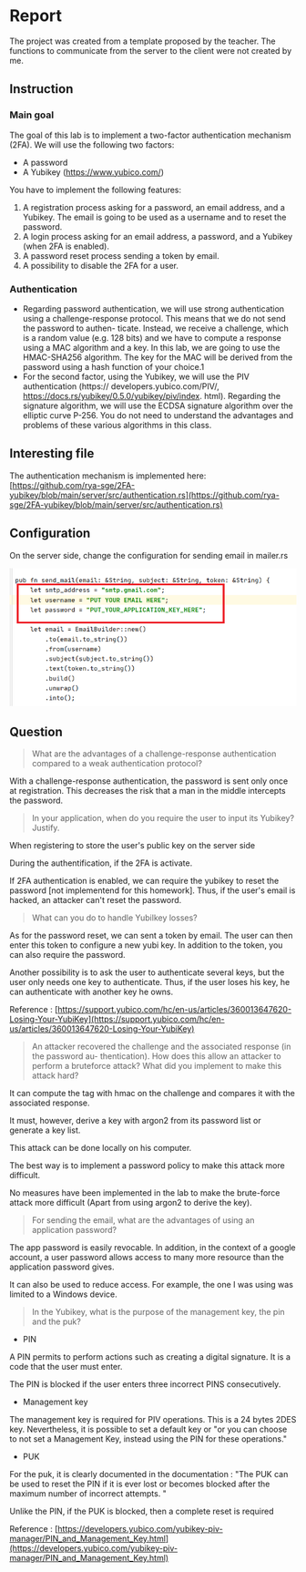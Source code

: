 # Report

The project was created from a template proposed by the teacher. The functions to communicate from the server to the client were not created by me.

## Instruction

### Main goal

The goal of this lab is to implement a two-factor authentication mechanism (2FA). We will
use the following two factors:

- A password
- A Yubikey (https://www.yubico.com/)

You have to implement the following features:

1. A registration process asking for a password, an email address, and a Yubikey. The
email is going to be used as a username and to reset the password.
2. A login process asking for an email address, a password, and a Yubikey (when 2FA is
enabled).
3. A password reset process sending a token by email.
4. A possibility to disable the 2FA for a user.

### Authentication

- Regarding password authentication, we will use strong authentication using a
  challenge-response protocol. This means that we do not send the password to authen-
  ticate. Instead, we receive a challenge, which is a random value (e.g. 128 bits) and we
  have to compute a response using a MAC algorithm and a key. In this lab, we are
  going to use the HMAC-SHA256 algorithm. The key for the MAC will be derived from
  the password using a hash function of your choice.1
- For the second factor, using the Yubikey, we will use the PIV authentication (https://
  developers.yubico.com/PIV/, https://docs.rs/yubikey/0.5.0/yubikey/piv/index.
  html). Regarding the signature algorithm, we will use the ECDSA signature algorithm
  over the elliptic curve P-256. You do not need to understand the advantages and
  problems of these various algorithms in this class.

## Interesting file

The authentication mechanism is implemented here: [https://github.com/rya-sge/2FA-yubikey/blob/main/server/src/authentication.rs](https://github.com/rya-sge/2FA-yubikey/blob/main/server/src/authentication.rs)



## Configuration

On the server side, change the configuration for sending email in mailer.rs

![configuration](./assets/configuration.PNG)



## Question

> What are the advantages of a challenge-response authentication compared to a weak
> authentication protocol?

With a challenge-response authentication, the password is sent only once  at registration. This decreases the risk that a man in the middle intercepts the password.

> In your application, when do you require the user to input its Yubikey? Justify.

When registering to store the user's public key on the server side

During the authentification, if the 2FA is activate.

If 2FA authentication is enabled, we can require the yubikey to reset the password [not implementend for this homework]. Thus, if the user's email is hacked, an attacker can't reset the password.

> What can you do to handle Yubilkey losses?

As for the password reset, we can sent a token by email. The user can then enter this token to configure a new yubi key. In addition to the token, you can also require the password.

Another possibility is to ask the user to authenticate several keys, but the user only needs one key to authenticate. Thus, if the user loses his key, he can authenticate with another key he owns.

Reference : [https://support.yubico.com/hc/en-us/articles/360013647620-Losing-Your-YubiKey](https://support.yubico.com/hc/en-us/articles/360013647620-Losing-Your-YubiKey)

> An attacker recovered the challenge and the associated response (in the password au-
> thentication). How does this allow an attacker to perform a bruteforce attack? What
> did you implement to make this attack hard?

It can compute the tag with hmac on the  challenge and compares it with the associated response.

It must, however, derive a key with argon2 from its password list or generate a key list.

This attack can be done locally on his computer.

The best way is to implement a password policy to make this attack more difficult.

No measures have been implemented in the lab to make the brute-force attack more difficult (Apart from using argon2 to derive the key).



> For sending the email, what are the advantages of using an application password?

The app password is easily revocable. In addition, in the context of a google account, a user password allows access to many more resource than the application password gives.

It can also be used to reduce access. For example, the one I was using was limited to a Windows device.



> In the Yubikey, what is the purpose of the management key, the pin and the puk?

- PIN

A PIN permits to perform actions such as creating a digital signature. It is a code that the user must enter.

The PIN is blocked if the user enters three incorrect PINS consecutively.

- Management key

The management key is required for PIV operations. This is  a 24 bytes 2DES key. Nevertheless, it is possible to set a default key or "or you can choose to not set a Management Key, instead using the PIN for these operations."

- PUK

For the puk, it is clearly documented in the documentation : "The PUK can be used to reset the PIN if it is ever lost or becomes blocked after the maximum number of incorrect attempts. "

Unlike the PIN, if the PUK is blocked, then a complete reset is required

Reference : [https://developers.yubico.com/yubikey-piv-manager/PIN_and_Management_Key.html](https://developers.yubico.com/yubikey-piv-manager/PIN_and_Management_Key.html)